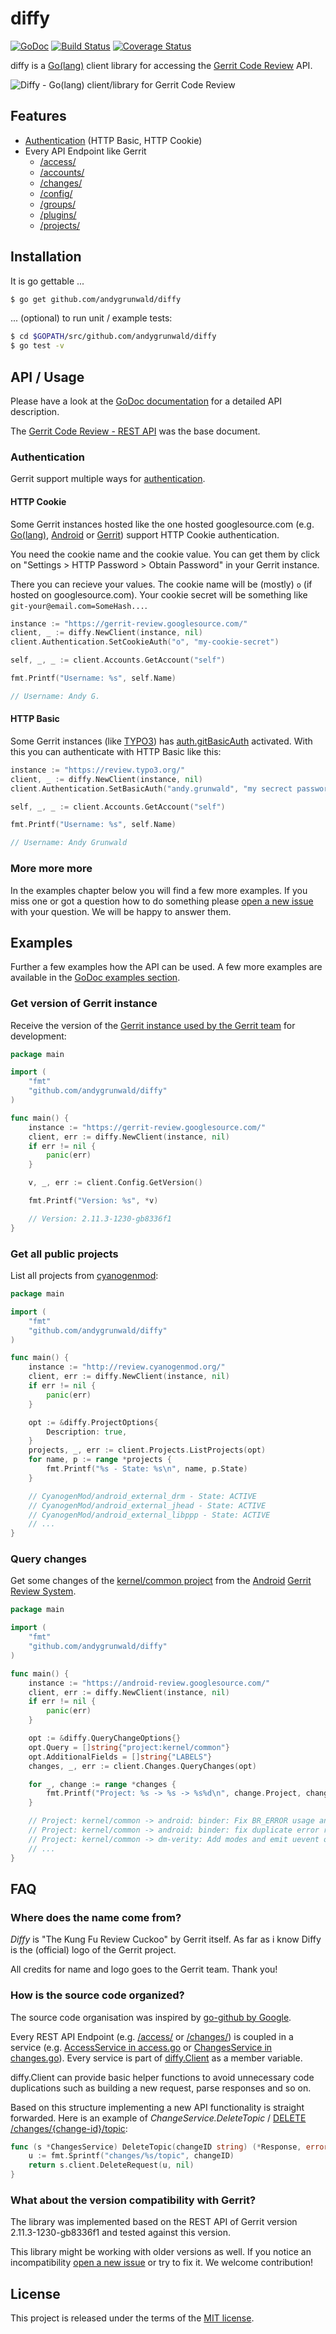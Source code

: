 # diffy

[![GoDoc](https://godoc.org/github.com/andygrunwald/diffy?status.svg)](https://godoc.org/github.com/andygrunwald/diffy)
[![Build Status](https://travis-ci.org/andygrunwald/diffy.svg?branch=master)](https://travis-ci.org/andygrunwald/diffy)
[![Coverage Status](https://coveralls.io/repos/andygrunwald/diffy/badge.svg?branch=master&service=github)](https://coveralls.io/github/andygrunwald/diffy?branch=master)

diffy is a [Go(lang)](https://golang.org/) client library for accessing the [Gerrit Code Review](https://www.gerritcodereview.com/) API.

![Diffy - Go(lang) client/library for Gerrit Code Review](./img/diffy.png "Diffy - Go(lang) client/library for Gerrit Code Review")

## Features

* [Authentication](https://godoc.org/github.com/andygrunwald/diffy#AuthenticationService) (HTTP Basic, HTTP Cookie)
* Every API Endpoint like Gerrit
	* [/access/](https://godoc.org/github.com/andygrunwald/diffy#AccessService)
	* [/accounts/](https://godoc.org/github.com/andygrunwald/diffy#AccountsService)
	* [/changes/](https://godoc.org/github.com/andygrunwald/diffy#ChangesService)
	* [/config/](https://godoc.org/github.com/andygrunwald/diffy#ConfigService)
	* [/groups/](https://godoc.org/github.com/andygrunwald/diffy#GroupsService)
	* [/plugins/](https://godoc.org/github.com/andygrunwald/diffy#PluginsService)
	* [/projects/](https://godoc.org/github.com/andygrunwald/diffy#ProjectsService)

## Installation

It is go gettable ...

```sh
$ go get github.com/andygrunwald/diffy
```

... (optional) to run unit / example tests:

```sh
$ cd $GOPATH/src/github.com/andygrunwald/diffy
$ go test -v
```

## API / Usage

Please have a look at the [GoDoc documentation](https://godoc.org/github.com/andygrunwald/diffy) for a detailed API description.

The [Gerrit Code Review - REST API](https://gerrit-review.googlesource.com/Documentation/rest-api.html) was the base document.

### Authentication

Gerrit support multiple ways for [authentication](https://gerrit-review.googlesource.com/Documentation/rest-api.html#authentication).

#### HTTP Cookie

Some Gerrit instances hosted like the one hosted googlesource.com (e.g. [Go(lang)](https://go-review.googlesource.com/), [Android](https://android-review.googlesource.com/) or [Gerrit](https://gerrit-review.googlesource.com/)) support HTTP Cookie authentication.

You need the cookie name and the cookie value.
You can get them by click on "Settings > HTTP Password > Obtain Password" in your Gerrit instance.

There you can recieve your values.
The cookie name will be (mostly) `o` (if hosted on googlesource.com).
Your cookie secret will be something like `git-your@email.com=SomeHash...`.

```go
instance := "https://gerrit-review.googlesource.com/"
client, _ := diffy.NewClient(instance, nil)
client.Authentication.SetCookieAuth("o", "my-cookie-secret")

self, _, _ := client.Accounts.GetAccount("self")

fmt.Printf("Username: %s", self.Name)

// Username: Andy G.
```

#### HTTP Basic

Some Gerrit instances (like [TYPO3](https://review.typo3.org/)) has [auth.gitBasicAuth](https://gerrit-review.googlesource.com/Documentation/config-gerrit.html#auth.gitBasicAuth) activated.
With this you can authenticate with HTTP Basic like this:

```go
instance := "https://review.typo3.org/"
client, _ := diffy.NewClient(instance, nil)
client.Authentication.SetBasicAuth("andy.grunwald", "my secrect password")

self, _, _ := client.Accounts.GetAccount("self")

fmt.Printf("Username: %s", self.Name)

// Username: Andy Grunwald
```

### More more more

In the examples chapter below you will find a few more examples.
If you miss one or got a question how to do something please [open a new issue](https://github.com/andygrunwald/diffy/issues/new) with your question.
We will be happy to answer them.

## Examples

Further a few examples how the API can be used.
A few more examples are available in the [GoDoc examples section](https://godoc.org/github.com/andygrunwald/diffy#pkg-examples).

### Get version of Gerrit instance

Receive the version of the [Gerrit instance used by the Gerrit team](https://gerrit-review.googlesource.com/) for development:

```go
package main

import (
	"fmt"
	"github.com/andygrunwald/diffy"
)

func main() {
	instance := "https://gerrit-review.googlesource.com/"
	client, err := diffy.NewClient(instance, nil)
	if err != nil {
		panic(err)
	}

	v, _, err := client.Config.GetVersion()

	fmt.Printf("Version: %s", *v)

	// Version: 2.11.3-1230-gb8336f1
}
```

### Get all public projects

List all projects from [cyanogenmod](http://review.cyanogenmod.org/):

```go
package main

import (
	"fmt"
	"github.com/andygrunwald/diffy"
)

func main() {
	instance := "http://review.cyanogenmod.org/"
	client, err := diffy.NewClient(instance, nil)
	if err != nil {
		panic(err)
	}

	opt := &diffy.ProjectOptions{
		Description: true,
	}
	projects, _, err := client.Projects.ListProjects(opt)
	for name, p := range *projects {
		fmt.Printf("%s - State: %s\n", name, p.State)
	}

	// CyanogenMod/android_external_drm - State: ACTIVE
	// CyanogenMod/android_external_jhead - State: ACTIVE
	// CyanogenMod/android_external_libppp - State: ACTIVE
	// ...
}
```

### Query changes

Get some changes of the [kernel/common project](https://android-review.googlesource.com/#/q/project:kernel/common) from the [Android](http://source.android.com/) [Gerrit Review System](https://android-review.googlesource.com/).

```go
package main

import (
	"fmt"
	"github.com/andygrunwald/diffy"
)

func main() {
	instance := "https://android-review.googlesource.com/"
	client, err := diffy.NewClient(instance, nil)
	if err != nil {
		panic(err)
	}

	opt := &diffy.QueryChangeOptions{}
	opt.Query = []string{"project:kernel/common"}
	opt.AdditionalFields = []string{"LABELS"}
	changes, _, err := client.Changes.QueryChanges(opt)

	for _, change := range *changes {
		fmt.Printf("Project: %s -> %s -> %s%d\n", change.Project, change.Subject, instance, change.Number)
	}

	// Project: kernel/common -> android: binder: Fix BR_ERROR usage and change LSM denials to use it. -> https://android-review.googlesource.com/150839
	// Project: kernel/common -> android: binder: fix duplicate error return. -> https://android-review.googlesource.com/155031
	// Project: kernel/common -> dm-verity: Add modes and emit uevent on corrupted blocks -> https://android-review.googlesource.com/169572
	// ...
}
```

## FAQ

### Where does the name come from?

*Diffy* is "The Kung Fu Review Cuckoo" by Gerrit itself.
As far as i know Diffy is the (official) logo of the Gerrit project.

All credits for name and logo goes to the Gerrit team.
Thank you!

### How is the source code organized?

The source code organisation was inspired by [go-github by Google](https://github.com/google/go-github).

Every REST API Endpoint (e.g. [/access/](https://gerrit-review.googlesource.com/Documentation/rest-api-access.html) or [/changes/](https://gerrit-review.googlesource.com/Documentation/rest-api-changes.html)) is coupled in a service (e.g. [AccessService in access.go](./access.go) or [ChangesService in changes.go](./changes.go)).
Every service is part of [diffy.Client](./diffy.go) as a member variable.

diffy.Client can provide basic helper functions to avoid unnecessary code duplications such as building a new request, parse responses and so on.

Based on this structure implementing a new API functionality is straight forwarded. Here is an example of *ChangeService.DeleteTopic* / [DELETE /changes/{change-id}/topic](https://gerrit-review.googlesource.com/Documentation/rest-api-changes.html#delete-topic):

```go
func (s *ChangesService) DeleteTopic(changeID string) (*Response, error) {
	u := fmt.Sprintf("changes/%s/topic", changeID)
	return s.client.DeleteRequest(u, nil)
}
```

### What about the version compatibility with Gerrit?

The library was implemented based on the REST API of Gerrit version 2.11.3-1230-gb8336f1 and tested against this version.

This library might be working with older versions as well.
If you notice an incompatibility [open a new issue](https://github.com/andygrunwald/diffy/issues/new) or try to fix it.
We welcome contribution!

## License

This project is released under the terms of the [MIT license](http://en.wikipedia.org/wiki/MIT_License).

